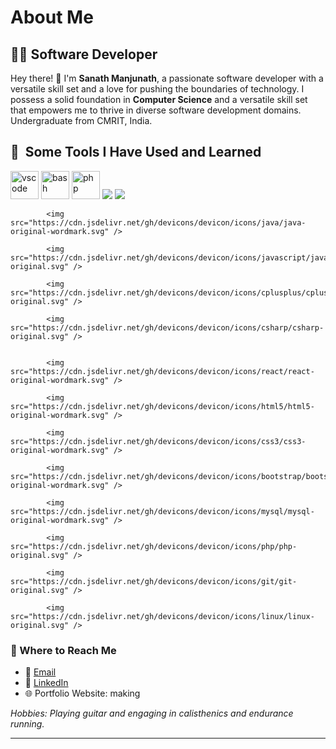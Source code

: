 # About Me

## 👨‍💻 Software Developer

Hey there! 👋 I'm <b>Sanath Manjunath</b>, a passionate software developer with a versatile skill set and a love for pushing the boundaries of technology. I possess a solid foundation in <b>Computer Science</b> and a versatile skill set that empowers me to thrive in diverse software development domains. Undergraduate from CMRIT, India.

<h2> 🚀 &nbsp;Some Tools I Have Used and Learned</h2>
<p align="left">
<img src="https://cdn.jsdelivr.net/gh/devicons/devicon/icons/vscode/vscode-original.svg" alt="vscode" width="45" height="45"/>
<img src="https://cdn.jsdelivr.net/gh/devicons/devicon/icons/bash/bash-original.svg" alt="bash" width="45" height="45"/>
<img src="https://cdn.jsdelivr.net/gh/devicons/devicon/icons/php/php-original.svg" alt="php" width="45" height="45"/>
<img src="https://cdn.jsdelivr.net/gh/devicons/devicon/icons/c/c-original.svg" />
<img src="https://cdn.jsdelivr.net/gh/devicons/devicon/icons/python/python-original-wordmark.svg" />
  
            <img src="https://cdn.jsdelivr.net/gh/devicons/devicon/icons/java/java-original-wordmark.svg" />
          
            <img src="https://cdn.jsdelivr.net/gh/devicons/devicon/icons/javascript/javascript-original.svg" />
          
            <img src="https://cdn.jsdelivr.net/gh/devicons/devicon/icons/cplusplus/cplusplus-original.svg" />
  
            <img src="https://cdn.jsdelivr.net/gh/devicons/devicon/icons/csharp/csharp-original.svg" />
  
            
            <img src="https://cdn.jsdelivr.net/gh/devicons/devicon/icons/react/react-original-wordmark.svg" />
  
            <img src="https://cdn.jsdelivr.net/gh/devicons/devicon/icons/html5/html5-original-wordmark.svg" />
  
            <img src="https://cdn.jsdelivr.net/gh/devicons/devicon/icons/css3/css3-original-wordmark.svg" />
  
            <img src="https://cdn.jsdelivr.net/gh/devicons/devicon/icons/bootstrap/bootstrap-original-wordmark.svg" />
  
            <img src="https://cdn.jsdelivr.net/gh/devicons/devicon/icons/mysql/mysql-original-wordmark.svg" />
  
            <img src="https://cdn.jsdelivr.net/gh/devicons/devicon/icons/php/php-original.svg" />
  
            <img src="https://cdn.jsdelivr.net/gh/devicons/devicon/icons/git/git-original.svg" />
  
            <img src="https://cdn.jsdelivr.net/gh/devicons/devicon/icons/linux/linux-original.svg" />
          
</p>

### 📩 Where to Reach Me

- 📧 [Email](mailto:sanathshetty8817@gmail.com)
- 💼 [LinkedIn](https://www.linkedin.com/in/sanath808/)
- 🌐 Portfolio Website: making

*Hobbies: Playing guitar and engaging in calisthenics and endurance running.*

---
